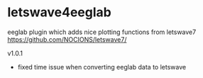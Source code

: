 # letswave4eeglab
eeglab plugin which adds nice plotting functions from letswave7 https://github.com/NOCIONS/letswave7/

v1.0.1
- fixed time issue when converting eeglab data to letswave
